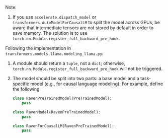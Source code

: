 Note:
1. If you use `accelerate.dispatch_model` or `transformers.AutoModelForCausalLM` to split the model across GPUs, be aware that intermediate tensors are not stored by default in order to save memory. The solution is to use `torch.nn.Module.register_full_backward_pre_hook`.

Following the implementation in `transformers.models.llama.modeling_llama.py`:
1. A module should return a `tuple`, not a `dict`; otherwise, `torch.nn.Module.register_full_backward_pre_hook` will not be triggered.
2. The model should be split into two parts: a base model and a task-specific model (e.g., for causal language modeling). For example, define the following:

    ```python
    class RavenPreTrainedModel(PreTrainedModel):
        pass

    class RavenModel(RavenPreTrainedModel):
        pass

    class RavenForCausalLM(RavenPreTrainedModel):
        pass
    ```